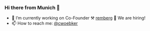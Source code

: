 ### Hi there from Munich 👋 

- 🔭 I’m currently working on Co-Founder ⚒ [remberg](https://github.com/rembergtech) 🐻 We are hiring! 
- 📫 How to reach me: [@cwoebker](https://twitter.com/cwoebker)

<!--
**cwoebker/cwoebker** is a ✨ _special_ ✨ repository because its `README.md` (this file) appears on your GitHub profile.

Here are some ideas to get you started:

- 🔭 I’m currently working on ...
- 🌱 I’m currently learning ...
- 👯 I’m looking to collaborate on ...
- 🤔 I’m looking for help with ...
- 💬 Ask me about ...
- 📫 How to reach me: ...
- 😄 Pronouns: ...
- ⚡ Fun fact: ...
-->
